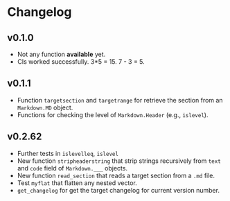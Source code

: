 # Changelog

## v0.1.0
* Not any function **available** yet.
* CIs worked successfully. 3*5 = 15. 7 - 3 = 5.

## v0.1.1
* Function `targetsection` and `targetrange` for retrieve the section from an `Markdown.MD` object.
* Functions for checking the level of `Markdown.Header` (e.g., `islevel`).


## v0.2.62
* Further tests in `islevelleq`, `islevel` 
* New function `stripheaderstring` that strip strings recursively from `text` and `code` field of `Markdown.___` objects.
* New function `read_section` that reads a target section from a `.md` file.
* Test `myflat` that flatten any nested vector.
* `get_changelog` for get the target changelog for current version number.